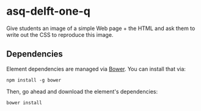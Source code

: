 # asq-delft-one-q

Give students an image of a simple Web page + the HTML and ask them to write out the CSS to reproduce this image.


## Dependencies

Element dependencies are managed via [Bower](http://bower.io/). You can
install that via:

    npm install -g bower

Then, go ahead and download the element's dependencies:

    bower install

